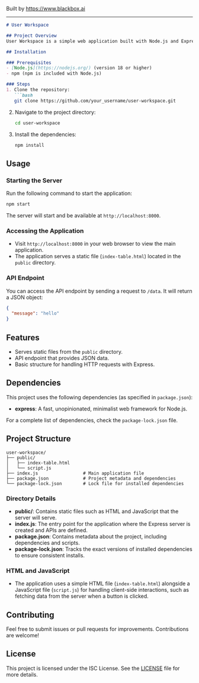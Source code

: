 
Built by https://www.blackbox.ai

---

```markdown
# User Workspace

## Project Overview
User Workspace is a simple web application built with Node.js and Express. It serves static files and provides an API endpoint that responds with JSON data. This project demonstrates the setup of a basic server using Express, including serving HTML files and handling API requests.

## Installation

### Prerequisites
- [Node.js](https://nodejs.org/) (version 18 or higher)
- npm (npm is included with Node.js)

### Steps
1. Clone the repository:
   ```bash
   git clone https://github.com/your_username/user-workspace.git
   ```
   
2. Navigate to the project directory:
   ```bash
   cd user-workspace
   ```

3. Install the dependencies:
   ```bash
   npm install
   ```

## Usage

### Starting the Server
Run the following command to start the application:
```bash
npm start
```
The server will start and be available at `http://localhost:8000`.

### Accessing the Application
- Visit `http://localhost:8000` in your web browser to view the main application.
- The application serves a static file (`index-table.html`) located in the `public` directory.

### API Endpoint
You can access the API endpoint by sending a request to `/data`. It will return a JSON object:
```json
{
  "message": "hello"
}
```

## Features
- Serves static files from the `public` directory.
- API endpoint that provides JSON data.
- Basic structure for handling HTTP requests with Express.

## Dependencies
This project uses the following dependencies (as specified in `package.json`):
- **express**: A fast, unopinionated, minimalist web framework for Node.js.

For a complete list of dependencies, check the `package-lock.json` file.

## Project Structure
```
user-workspace/
├── public/
│   ├── index-table.html
│   └── script.js
├── index.js                 # Main application file
├── package.json             # Project metadata and dependencies
└── package-lock.json        # Lock file for installed dependencies
```

### Directory Details
- **public/**: Contains static files such as HTML and JavaScript that the server will serve.
- **index.js**: The entry point for the application where the Express server is created and APIs are defined.
- **package.json**: Contains metadata about the project, including dependencies and scripts.
- **package-lock.json**: Tracks the exact versions of installed dependencies to ensure consistent installs.

### HTML and JavaScript
- The application uses a simple HTML file (`index-table.html`) alongside a JavaScript file (`script.js`) for handling client-side interactions, such as fetching data from the server when a button is clicked.

## Contributing
Feel free to submit issues or pull requests for improvements. Contributions are welcome!

## License
This project is licensed under the ISC License. See the [LICENSE](LICENSE) file for more details.

```